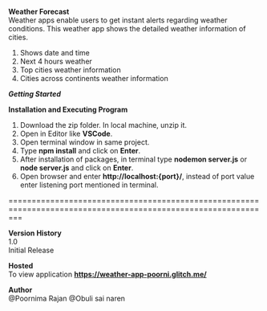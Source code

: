 **Weather Forecast**  
Weather apps enable users to get instant alerts regarding weather conditions. This weather app shows the detailed weather information of cities.

1. Shows date and time
2. Next 4 hours weather
3. Top cities weather information
4. Cities across continents weather information

**_Getting Started_**

**Installation and Executing Program**

1. Download the zip folder. In local machine, unzip it.
2. Open in Editor like **VSCode**.
3. Open terminal window in same project.
4. Type **npm install** and click on **Enter**.
5. After installation of packages, in terminal type **nodemon server.js** or **node server.js** and click on **Enter**.
6. Open browser and enter **http://localhost:{port}/**, instead of port value enter listening port mentioned in terminal.

===============================================================================================================

**Version History**  
1.0  
Initial Release

**Hosted**  
To view application **https://weather-app-poorni.glitch.me/**

**Author**  
@Poornima Rajan
@Obuli sai naren
